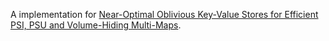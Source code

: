 A implementation for [Near-Optimal Oblivious Key-Value Stores for Efficient PSI, PSU and Volume-Hiding Multi-Maps](https://eprint.iacr.org/2023/903.pdf).
